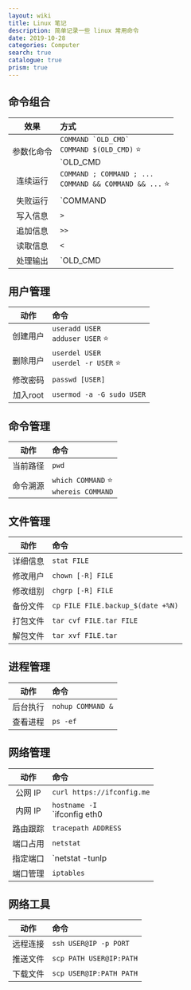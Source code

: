 ```yaml
---
layout: wiki
title: Linux 笔记
description: 简单记录一些 linux 常用命令
date: 2019-10-28
categories: Computer
search: true
catalogue: true
prism: true
---
```


## 命令组合

效果 | 方式
:-: | :-
参数化命令 | ``COMMAND `OLD_CMD` `` <br/> `COMMAND $(OLD_CMD)` ⭐ <br/> `OLD_CMD | xargs COMMAND`
连续运行 | `COMMAND ; COMMAND ; ...` <br/> `COMMAND && COMMAND && ...` ⭐
失败运行 | `COMMAND || COMMAND || ...`
写入信息 | `>`
追加信息 | `>>`
读取信息 | `<`
处理输出 | `OLD_CMD | HANDLE_OUTPUT_COMMAND`

## 用户管理

动作 | 命令
:-: | :-
创建用户 | `useradd USER` <br/> `adduser USER` ⭐
删除用户 | `userdel USER` <br/> `userdel -r USER` ⭐
修改密码 | `passwd [USER]`
加入root | `usermod -a -G sudo USER`

## 命令管理

动作 | 命令
:-: | :-
当前路径 | `pwd`
命令溯源 | `which COMMAND` ⭐ <br/> `whereis COMMAND`

## 文件管理

动作 | 命令
:-: | :-
详细信息 | `stat FILE`
修改用户 | `chown [-R] FILE`
修改组别 | `chgrp [-R] FILE`
备份文件 | `cp FILE FILE.backup_$(date +%N)`
打包文件 | `tar cvf FILE.tar FILE`
解包文件 | `tar xvf FILE.tar`

## 进程管理

动作 | 命令
:-: | :-
后台执行 | `nohup COMMAND &`
查看进程 | `ps -ef`

## 网络管理

动作 | 命令
:-: | :-
公网 IP | `curl https://ifconfig.me`
内网 IP | `hostname -I` <br/> `ifconfig eth0 |grep 'inet '| awk '{print $2}'`
路由跟踪 | `tracepath ADDRESS`
端口占用 | `netstat`
指定端口 | `netstat -tunlp | grep PORT`
端口管理 | `iptables`

## 网络工具

动作 | 命令
:-: | :-
远程连接 | `ssh USER@IP -p PORT`
推送文件 | `scp PATH USER@IP:PATH`
下载文件 | `scp USER@IP:PATH PATH`